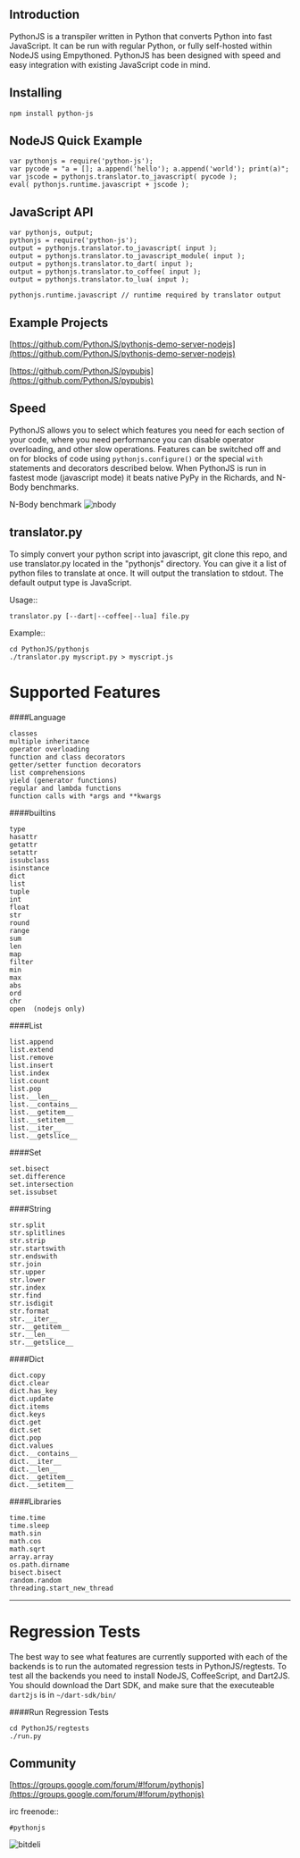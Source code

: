 Introduction
------------
PythonJS is a transpiler written in Python that converts Python into fast JavaScript.  It can be run with regular Python, or fully self-hosted within NodeJS using Empythoned.  PythonJS has been designed with speed and easy integration with existing JavaScript code in mind.

Installing
-------------
	npm install python-js

NodeJS Quick Example
--------------

```
var pythonjs = require('python-js');
var pycode = "a = []; a.append('hello'); a.append('world'); print(a)";
var jscode = pythonjs.translator.to_javascript( pycode );
eval( pythonjs.runtime.javascript + jscode );

```

JavaScript API
----------
```
var pythonjs, output;
pythonjs = require('python-js');
output = pythonjs.translator.to_javascript( input );
output = pythonjs.translator.to_javascript_module( input );
output = pythonjs.translator.to_dart( input );
output = pythonjs.translator.to_coffee( input );
output = pythonjs.translator.to_lua( input );

pythonjs.runtime.javascript // runtime required by translator output

```

Example Projects
----------------
[https://github.com/PythonJS/pythonjs-demo-server-nodejs](https://github.com/PythonJS/pythonjs-demo-server-nodejs)

[https://github.com/PythonJS/pypubjs](https://github.com/PythonJS/pypubjs)


Speed
---------------
PythonJS allows you to select which features you need for
each section of your code, where you need performance you
can disable operator overloading, and other slow operations.
Features can be switched off and on for blocks of code using
`pythonjs.configure()` or the special `with` statements and
decorators described below.  When PythonJS is run in fastest
mode (javascript mode) it beats native PyPy in the Richards, and N-Body benchmarks.

N-Body benchmark
![nbody](http://2.bp.blogspot.com/-pylzspKRu6M/UqbAv3qIGTI/AAAAAAAAAkE/NnsAM5DZ_8M/s400/nbody.png)



translator.py
------------
To simply convert your python script into javascript, git clone this repo, and use translator.py located in the "pythonjs" directory.  You can give it a list of python files to translate at once.  It will output the translation to stdout.  The default output type is JavaScript.

Usage::

	translator.py [--dart|--coffee|--lua] file.py

Example::

	cd PythonJS/pythonjs
	./translator.py myscript.py > myscript.js


Supported Features
================

####Language
	
	classes
	multiple inheritance
	operator overloading
	function and class decorators
	getter/setter function decorators
	list comprehensions
	yield (generator functions)
	regular and lambda functions
	function calls with *args and **kwargs



####builtins

	type
	hasattr
	getattr
	setattr
	issubclass
	isinstance
	dict
	list
	tuple
	int
	float
	str
	round
	range
	sum
	len
	map
	filter
	min
	max
	abs
	ord
	chr
	open  (nodejs only)

####List

	list.append
	list.extend
	list.remove
	list.insert
	list.index
	list.count
	list.pop
	list.__len__
	list.__contains__
	list.__getitem__
	list.__setitem__
	list.__iter__
	list.__getslice__

####Set

	set.bisect
	set.difference
	set.intersection
	set.issubset

####String

	str.split
	str.splitlines
	str.strip
	str.startswith
	str.endswith
	str.join
	str.upper
	str.lower
	str.index
	str.find
	str.isdigit
	str.format
	str.__iter__
	str.__getitem__
	str.__len__
	str.__getslice__

####Dict

	dict.copy
	dict.clear
	dict.has_key
	dict.update
	dict.items
	dict.keys
	dict.get
	dict.set
	dict.pop
	dict.values
	dict.__contains__
	dict.__iter__
	dict.__len__
	dict.__getitem__
	dict.__setitem__

####Libraries

	time.time
	time.sleep
	math.sin
	math.cos
	math.sqrt
	array.array
	os.path.dirname
	bisect.bisect
	random.random
	threading.start_new_thread

------------------------------

Regression Tests
================

The best way to see what features are currently supported with each of the backends
is to run the automated regression tests in PythonJS/regtests.  To test all the backends
you need to install NodeJS, CoffeeScript, and Dart2JS.  You should download the Dart SDK,
and make sure that the executeable `dart2js` is in `~/dart-sdk/bin/`

####Run Regression Tests

	cd PythonJS/regtests
	./run.py


Community
---------

[https://groups.google.com/forum/#!forum/pythonjs](https://groups.google.com/forum/#!forum/pythonjs)

irc freenode::

	#pythonjs


![bitdeli](https://d2weczhvl823v0.cloudfront.net/PythonJS/pythonjs/trend.png)
